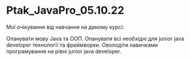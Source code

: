 # Ptak_JavaPro_05.10.22

Мої очікування від навчання на даному курсі:

Опанувати мову Java та ООП. 
Опанувати всі необхідні для junior java developer технології та фреймворки. 
Оволодіти навичками програмування на рівні junior java developer.
